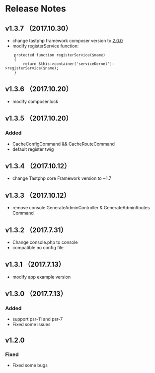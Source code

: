 # Release Notes

## v1.3.7 （2017.10.30）
* change tastphp framework composer version to [2.0.0](https://github.com/tastphp/framework/releases/tag/v2.0.0)
* modify  registerService function:
```
    protected function registerService($name)
    {
        return $this->container['serviceKernel']->registerService($name);
    }
```

## v1.3.6 （2017.10.20）
* modify composer.lock

## v1.3.5 （2017.10.20）
### Added
* CacheConfigCommand && CacheRouteCommand
* default register twig

## v1.3.4 （2017.10.12）
* change Tastphp core Framework version to ~1.7

## v1.3.3 （2017.10.12）
* remove console GenerateAdminController & GenerateAdminRoutes Command

## v1.3.2 （2017.7.31）
* Change console.php to console
* compatible no config file

## v1.3.1 （2017.7.13）
*  modify app example version
## v1.3.0 （2017.7.13）
### Added 
* support psr-11 and psr-7
* Fixed some issues

## v1.2.0
### Fixed
* Fixed some bugs